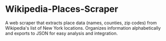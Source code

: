 # Wikipedia-Places-Scraper
A web scraper that extracts place data (names, counties, zip codes) from Wikipedia's list of New York locations. Organizes information alphabetically and exports to JSON for easy analysis and integration.
